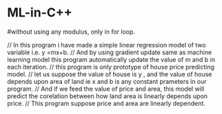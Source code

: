 # ML-in-C++
#without using any modulus, only in for loop.

// In this program i have made a simple linear regression model of two variable i.e. y =mx+b.
// And by using gradient update same as machine learning model this program automatically update the value of m and b in each iteration.
// this program is only prototype of house price predicting model.
// let us suppose the value of house is y , and the value of house depends upon area of land ie x and  b is any constant prameters in our program.
// And if we feed the value of price and area, this model will predict the corelation between how land area is linearly depends upon price.
// This program suppose price and area are linearly dependent.
